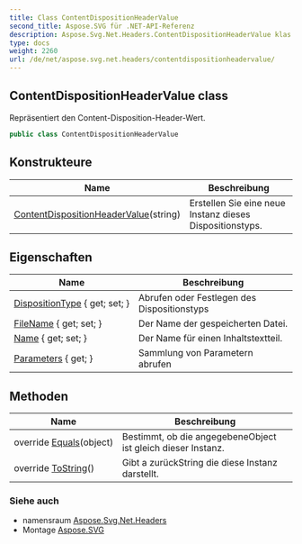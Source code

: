 ```yaml
---
title: Class ContentDispositionHeaderValue
second_title: Aspose.SVG für .NET-API-Referenz
description: Aspose.Svg.Net.Headers.ContentDispositionHeaderValue klas. Repräsentiert den ContentDispositionHeaderWert.
type: docs
weight: 2260
url: /de/net/aspose.svg.net.headers/contentdispositionheadervalue/
---
```

## ContentDispositionHeaderValue class

Repräsentiert den Content-Disposition-Header-Wert.

```csharp
public class ContentDispositionHeaderValue
```

## Konstrukteure

| Name | Beschreibung |
| --- | --- |
| [ContentDispositionHeaderValue](contentdispositionheadervalue/)(string) | Erstellen Sie eine neue Instanz dieses Dispositionstyps. |

## Eigenschaften

| Name | Beschreibung |
| --- | --- |
| [DispositionType](../../aspose.svg.net.headers/contentdispositionheadervalue/dispositiontype/) { get; set; } | Abrufen oder Festlegen des Dispositionstyps |
| [FileName](../../aspose.svg.net.headers/contentdispositionheadervalue/filename/) { get; set; } | Der Name der gespeicherten Datei. |
| [Name](../../aspose.svg.net.headers/contentdispositionheadervalue/name/) { get; set; } | Der Name für einen Inhaltstextteil. |
| [Parameters](../../aspose.svg.net.headers/contentdispositionheadervalue/parameters/) { get; } | Sammlung von Parametern abrufen |

## Methoden

| Name | Beschreibung |
| --- | --- |
| override [Equals](../../aspose.svg.net.headers/contentdispositionheadervalue/equals/)(object) | Bestimmt, ob die angegebeneObject ist gleich dieser Instanz. |
| override [ToString](../../aspose.svg.net.headers/contentdispositionheadervalue/tostring/)() | Gibt a zurückString die diese Instanz darstellt. |

### Siehe auch

* namensraum [Aspose.Svg.Net.Headers](../../aspose.svg.net.headers/)
* Montage [Aspose.SVG](../../)


